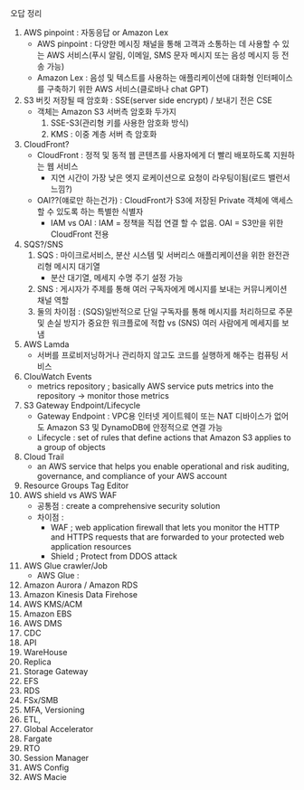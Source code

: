 오답 정리
1. AWS pinpoint : 자동응답 or Amazon Lex
    - AWS pinpoint : 다양한 메시징 채널을 통해 고객과 소통하는 데 사용할 수 있는 AWS 서비스(푸시 알림, 이메일, SMS 문자 메시지 또는 음성 메시지 등 전송 가능)
    - Amazon Lex : 음성 및 텍스트를 사용하는 애플리케이션에 대화형 인터페이스를 구축하기 위한 AWS 서비스(클로바나 chat GPT)
1. S3 버킷 저장될 때 암호화 : SSE(server side encrypt) / 보내기 전은 CSE
    - 객체는 Amazon S3 서버측 암호화 두가지
        1. SSE-S3(관리형 키를 사용한 암호화 방식)
        2. KMS : 이중 계층 서버 측 암호화
1. CloudFront?
    - CloudFront : 정적 및 동적 웹 콘텐츠를 사용자에게 더 빨리 배포하도록 지원하는 웹 서비스
        - 지연 시간이 가장 낮은 엣지 로케이션으로 요청이 라우팅이됨(로드 밸런서 느낌?)
    - OAI??(얘로만 하는건가) : CloudFront가 S3에 저장된 Private 객체에 액세스 할 수 있도록 하는 특별한 식별자
        - IAM vs OAI : IAM = 정책을 직접 연결 할 수 없음. OAI = S3만을 위한 CloudFront 전용
1. SQS?/SNS
    1. SQS : 마이크로서비스, 분산 시스템 및 서버리스 애플리케이션을 위한 완전관리형 메시지 대기열
        - 분산 대기열, 메세지 수명 주기 설정 가능
    2. SNS : 게시자가 주제를 통해 여러 구독자에게 메시지를 보내는 커뮤니케이션 채널 역할
    3. 둘의 차이점 : (SQS)일반적으로 단일 구독자를 통해 메시지를 처리하므로 주문 및 손실 방지가 중요한 워크플로에 적합 vs (SNS) 여러 사람에게 메세지를 보냄
1. AWS Lamda
    -  서버를 프로비저닝하거나 관리하지 않고도 코드를 실행하게 해주는 컴퓨팅 서비스
1. ClouWatch Events
    - metrics repository ; basically AWS service puts metrics into the repository -> monitor those metrics
1. S3 Gateway Endpoint/Lifecycle
    - Gateway Endpoint :  VPC용 인터넷 게이트웨이 또는 NAT 디바이스가 없어도 Amazon S3 및 DynamoDB에 안정적으로 연결 가능
    - Lifecycle : set of rules that define actions that Amazon S3 applies to a group of objects
1. Cloud Trail
    -  an AWS service that helps you enable operational and risk auditing, governance, and compliance of your AWS account
1. Resource Groups Tag Editor
1. AWS shield vs AWS WAF
    - 공통점 : create a comprehensive security solution
    - 차이점 :
        - WAF ;  web application firewall that lets you monitor the HTTP and HTTPS requests that are forwarded to your protected web application resources
        - Shield ; Protect from DDOS attack
1. AWS Glue crawler/Job
    - AWS Glue : 
1. Amazon Aurora / Amazon RDS
1. Amazon Kinesis Data Firehose
1. AWS KMS/ACM
1. Amazon EBS
1. AWS DMS
1. CDC
1. API
1. WareHouse
1. Replica
1. Storage Gateway
1. EFS
1. RDS
1. FSx/SMB
1. MFA, Versioning
1. ETL, 
1. Global Accelerator
1. Fargate
1. RTO
1. Session Manager
1. AWS Config
1. AWS Macie